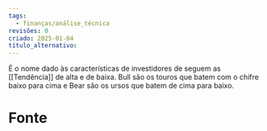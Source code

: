 ```yaml
---
tags:
  - finanças/análise_técnica
revisões: 0
criado: 2025-01-04
título_alternativo:
---
```

É o nome dado às características de investidores de seguem as [[Tendência]] de alta e de baixa. Bull são os touros que batem com o chifre baixo para cima e Bear são os ursos que batem de cima para baixo.  
# Fonte
